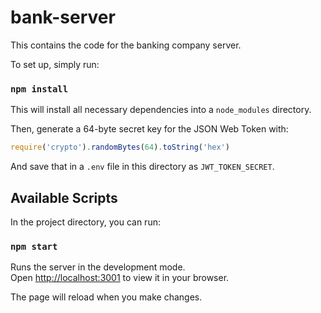 # bank-server

This contains the code for the banking company server.

To set up, simply run:

### `npm install`

This will install all necessary dependencies into a `node_modules` directory.

Then, generate a $64$-byte secret key for the JSON Web Token with:

```js
require('crypto').randomBytes(64).toString('hex')
```

And save that in a `.env` file in this directory as `JWT_TOKEN_SECRET`.

## Available Scripts

In the project directory, you can run:

### `npm start`

Runs the server in the development mode.\
Open [http://localhost:3001](http://localhost:3001) to view it in your browser.

The page will reload when you make changes.